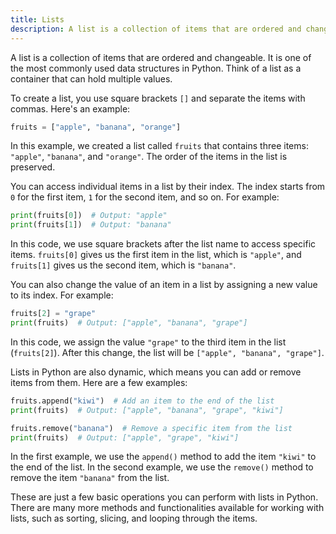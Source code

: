```yaml
---
title: Lists
description: A list is a collection of items that are ordered and changeable. It is one of the most commonly used data structures in Python. Think of a list as a container that can hold multiple values.
---
```


A list is a collection of items that are ordered and changeable. It is one of the most commonly used data structures in Python. Think of a list as a container that can hold multiple values.

To create a list, you use square brackets `[]` and separate the items with commas. Here's an example:

```python
fruits = ["apple", "banana", "orange"]
```

In this example, we created a list called `fruits` that contains three items: `"apple"`, `"banana"`, and `"orange"`. The order of the items in the list is preserved.

You can access individual items in a list by their index. The index starts from `0` for the first item, `1` for the second item, and so on. For example:

```python
print(fruits[0])  # Output: "apple"
print(fruits[1])  # Output: "banana"
```

In this code, we use square brackets after the list name to access specific items. `fruits[0]` gives us the first item in the list, which is `"apple"`, and `fruits[1]` gives us the second item, which is `"banana"`.

You can also change the value of an item in a list by assigning a new value to its index. For example:

```python
fruits[2] = "grape"
print(fruits)  # Output: ["apple", "banana", "grape"]
```

In this code, we assign the value `"grape"` to the third item in the list (`fruits[2]`). After this change, the list will be `["apple", "banana", "grape"]`.

Lists in Python are also dynamic, which means you can add or remove items from them. Here are a few examples:

```python
fruits.append("kiwi")  # Add an item to the end of the list
print(fruits)  # Output: ["apple", "banana", "grape", "kiwi"]

fruits.remove("banana")  # Remove a specific item from the list
print(fruits)  # Output: ["apple", "grape", "kiwi"]
```

In the first example, we use the `append()` method to add the item `"kiwi"` to the end of the list. In the second example, we use the `remove()` method to remove the item `"banana"` from the list.

These are just a few basic operations you can perform with lists in Python. There are many more methods and functionalities available for working with lists, such as sorting, slicing, and looping through the items.
